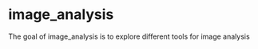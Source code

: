 
# image_analysis

<!-- badges: start -->
<!-- badges: end -->

The goal of image_analysis is to explore different tools for image analysis

